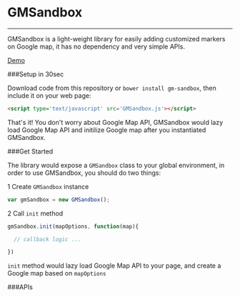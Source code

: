 # GMSandbox
----
GMSandbox is a light-weight library for easily adding customized markers on Google map, it has no dependency and very simple APIs.

[Demo](http://markocen.github.io/GMSandbox/demo.html)

###Setup in 30sec

Download code from this repository or `bower install gm-sandbox`, then include it on your web page:
```html
<script type='text/javascript' src='GMSandbox.js'></script>
```
That's it! You don't worry about Google Map API, GMSandbox would lazy load Google Map API and initilize Google map after you instantiated GMSandbox.

###Get Started

The library would expose a `GMSandbox` class to your global environment, in order to use GMSandbox, you should do two things:  
  
1 Create `GMSandbox` instance    
```javascript
var gmSandbox = new GMSandbox();
```
2 Call `init` method
```javascript
gmSandbox.init(mapOptions, function(map){

  // callback logic ...

})
```
`init` method would lazy load Google Map API to your page, and create a Google map based on `mapOptions`

###APIs
